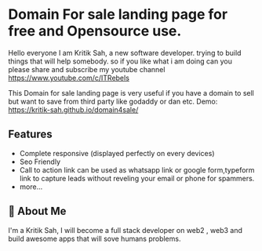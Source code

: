 
# Domain For sale landing page for free and Opensource use.

Hello everyone I am Kritik Sah, a new software developer. trying to build things that will help somebody. so if you like what i am doing can you please share and subscribe my youtube channel 
https://www.youtube.com/c/ITRebels

This Domain for sale landing page is very useful if you have a domain to sell but want to save from third party like godaddy or dan etc.
Demo: https://kritik-sah.github.io/domain4sale/
## Features

- Complete responsive (displayed perfectly on every devices)
- Seo Friendly
- Call to action link can be used as whatsapp link or google form,typeform link to capture leads without reveling your email or phone for spammers.
- more...


## 🚀 About Me
I'm a Kritik Sah, I will become a full stack developer on web2 , web3 and build awesome apps that will sove humans problems.

